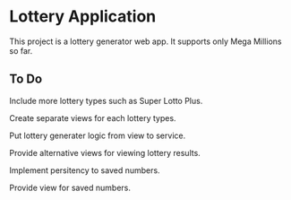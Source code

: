 # Lottery Application

This project is a lottery generator web app. It supports only Mega Millions so far.

## To Do

Include more lottery types such as Super Lotto Plus. 

Create separate views for each lottery types.

Put lottery generater logic from view to service.

Provide alternative views for viewing lottery results.

Implement persitency to saved numbers.

Provide view for saved numbers.
